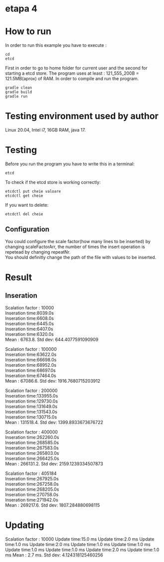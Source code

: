 # etapa 4

# How to run

In order to run this example you have to execute :  
```
cd
etcd
```
First in order to go to home folder for current user and the second for starting a etcd store.
The program uses at least : 121_555_200B = 121.5MB(aprox) of RAM.
In order to compile and run the program.  
```
gradle clean  
gradle build  
gradle run  
```

# Testing environment used by author

Linux 20.04, Intel i7, 16GB RAM, java 17.

# Testing

Before you run the program you have to write this in a terminal:  
```
etcd  
```
To check if the etcd store is working correctly:  
```
etcdctl put cheie valoare  
etcdctl get cheie  
```
If you want to delete:  
```
etcdctl del cheie  
```

## Configuration

You could configure the scale factor(how many lines to be inserted) by changing scaleFactorArr, the number of times the insert operation is repetead by changing repeatNr.  
You should definitly change the path of the file with values to be inserted.

# Result

## Inseration

Scalation factor : 10000  
Inseration time:8039.0s  
Inseration time:6608.0s  
Inseration time:6445.0s  
Inseration time:6407.0s  
Inseration time:6320.0s  
Mean : 6763.8. Std dev: 644.4077591090909  

Scalation factor : 100000  
Inseration time:63622.0s  
Inseration time:66698.0s  
Inseration time:68952.0s  
Inseration time:68697.0s  
Inseration time:67464.0s  
Mean : 67086.6. Std dev: 1916.7680715203912  

Scalation factor : 200000  
Inseration time:133955.0s  
Inseration time:129730.0s  
Inseration time:131649.0s  
Inseration time:131543.0s  
Inseration time:130715.0s  
Mean : 131518.4. Std dev: 1399.8933673676722  
  
Scalation factor : 400000  
Inseration time:262260.0s  
Inseration time:268585.0s  
Inseration time:267583.0s  
Inseration time:265803.0s  
Inseration time:266425.0s  
Mean : 266131.2. Std dev: 2159.1239334507873  

Scalation factor : 405184  
Inseration time:267925.0s  
Inseration time:267258.0s  
Inseration time:268205.0s  
Inseration time:270758.0s  
Inseration time:271942.0s  
Mean : 269217.6. Std dev: 1807.284880698115  

# Updating
Scalation factor : 10000
Update time:15.0 ms
Update time:2.0 ms
Update time:1.0 ms
Update time:2.0 ms
Update time:1.0 ms
Update time:1.0 ms
Update time:1.0 ms
Update time:1.0 ms
Update time:2.0 ms
Update time:1.0 ms
Mean : 2.7 ms. Std dev: 4.124318125460256




